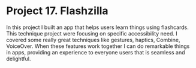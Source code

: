 # Project 17. Flashzilla

In this project I built an app that helps users learn things using flashcards. This technique project were focusing on specific accessibility need. I covered some really great techniques like gestures, haptics, Combine, VoiceOver. When these features work together I can do remarkable things in apps, providing an experience to everyone users that is seamless and delightful.
